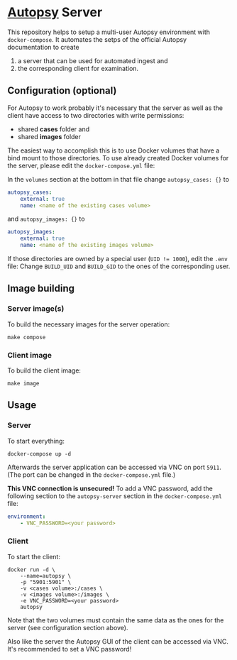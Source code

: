 # [Autopsy](https://github.com/sleuthkit/autopsy) Server

This repository helps to setup a multi-user Autopsy environment with `docker-compose`. It automates the setps of the official Autopsy documentation to create
 1. a server that can be used for automated ingest and
 2. the corresponding client for examination.




## Configuration (optional)
For Autopsy to work probably it's necessary that the server as well as the client have access to two directories with write permissions:
 - shared **cases** folder and
 - shared **images** folder

The easiest way to accomplish this is to use Docker volumes that have a bind mount to those directories. To use already created Docker volumes for the server, please edit the `docker-compose.yml` file:

In the `volumes` section at the bottom in that file change `autopsy_cases: {}` to
```yml
autopsy_cases:
    external: true
    name: <name of the existing cases volume>
```
and `autopsy_images: {}` to
```yml
autopsy_images:
    external: true
    name: <name of the existing images volume>
```

If those directories are owned by a special user (`UID != 1000`), edit the `.env` file: Change `BUILD_UID` and `BUILD_GID` to the ones of the corresponding user.



## Image building
### Server image(s)
To build the necessary images for the server operation:

```shell
make compose
```


### Client image
To build the client image:
```shell
make image
```



## Usage
### Server
To start everything:
```shell
docker-compose up -d
```

Afterwards the server application can be accessed via VNC on port `5911`. (The port can be changed in the `docker-compose.yml` file.)

**This VNC connection is unsecured!** To add a VNC password, add the following section to the `autopsy-server` section in the `docker-compose.yml` file:
```yml
environment:
    - VNC_PASSWORD=<your password>
```


### Client
To start the client:
```shell
docker run -d \
    --name=autopsy \
    -p "5901:5901" \
    -v <cases volume>:/cases \
    -v <images volume>:/images \
    -e VNC_PASSWORD=<your password>
    autopsy
```

Note that the two volumes must contain the same data as the ones for the server (see configuration section above).

Also like the server the Autopsy GUI of the client can be accessed via VNC. It's recommended to set a VNC password!
